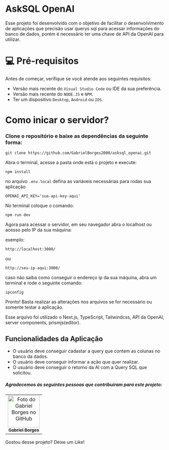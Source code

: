 # AskSQL OpenAI

Esse projeto foi desenvolvido com o objetivo de facilitar o desenvolvimento de aplicações que precisão usar querys sql para acessar informações do banco de dados, porém é necessário ter uma chave de API da OpenAI para utilizar.

# 💻 Pré-requisitos
Antes de começar, verifique se você atende aos seguintes requisitos:

- Versão mais recente do ```Visual Studio Code``` ou IDE da sua preferência.
- Versão mais recente do ```NODE.JS``` e ```NPM```.
- Ter um dispositivo ```Desktop```, ```Android``` ou ```IOS```.

# Como inicar o servidor?

### Clone o repositório e baixe as dependências da seguinte forma:

```
git clone https://github.com/GabrielBorges2000/asksql_openai.git
```
Abra o terminal, acesse a pasta onde está o projeto e execute:

```
npm install
```


no arquivo ```.env.local``` defina as variáveis necessárias para rodas sua aplicação

```
OPENAI_API_KEY='sua-api-key-aqui'
```

No terminal coloque o comando:

```
npm run dev
```

Agora para acessar o servidor, em seu navegador abra o localhost ou acesso pelo IP da sua máquina:

exemplo:

```
http://localhost:3000/
```
ou 
```
http://seu-ip-aqui:3000/
```

caso não saiba como conseguir o endereço ip da sua máquina, abra um terminal e rode o seguinte comando:

```
ipconfig
```

Pronto! Basta realizar as alterações nos arquivos se for necessário ou somente testar a aplicação.

Esse arquivo foi utilizado o Next.js, TypeScript, Tailwindcss, API da OpenAI, server components, prismjs(editor).


## Funcionalidades da Aplicação

- O usuário deve conseguir cadastar a query que contem as colunas no banco da dados.
- O usuário deve conseguir informar a ação que quer realizar.
- O usuário deve conseguir o retorno da AI com a Query SQL que solicitou.

##### Agradecemos às seguintes pessoas que contribuíram para este projeto:

<table>
  <tr>
    <td align="center">
      <a href="https://github.com/GabrielBorges2000">
        <img src="https://avatars.githubusercontent.com/u/112534393?v=4" width="100px;" alt="Foto do Gabriel Borges no GitHub"/><br>
        <sub>
          <b>Gabriel Borges</b>
        </sub>
      </a>
    </td>
  </tr>
</table>

Gostou desse projeto? Deixe um Like!
